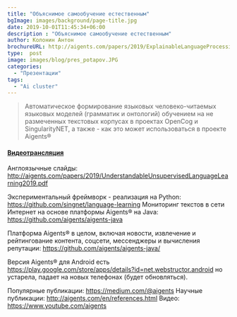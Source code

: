 ```yaml
---
title: "Объяснимое самообучение естественным"
bgImage: images/background/page-title.jpg
date: 2019-10-01T11:45:34+06:00
description : "Объяснимое самообучение естественным"
author: Колонин Антон 
brochureURL: http://aigents.com/papers/2019/ExplainableLanguageProcessing2019.pdf
type:  post
image: images/blog/pres_potapov.JPG
categories: 
  - "Презентации"
tags:
  - "Ai cluster"
---
```


>Автоматическое формирование языковых человеко-читаемых языковых моделей (грамматик и онтологий) обучением на не размеченных текстовых корпусах в проектах OpenCog и SingularityNET, а также - как это может использоваться в проекте Aigents®
#### [Видеотрансляция](https://www.youtube.com/watch?v=J9u2V2Mn42w&feature=emb_logo)

Англоязычные слайды:
http://aigents.com/papers/2019/UnderstandableUnsupervisedLanguageLearning2019.pdf

Экспериментальный фреймворк - реализация на Python: https://github.com/singnet/language-learning
Мониторинг текстов в сети Интернет на основе платформы Aigents® на Java: https://github.com/aigents/aigents-java

Платформа Aigents® в целом, включая новости, извлечение и рейтингование контента, соцсети, мессенджеры и вычисления репутации: https://github.com/aigents/aigents-java/

Версия Aigents® для Android есть https://play.google.com/store/apps/details?id=net.webstructor.android но устарела, падает на новых телефонах (будет обновляться).

Популярные публикации: https://medium.com/@aigents
Научные публикации: http://aigents.com/en/references.html
Видео: https://www.youtube.com/aigents
